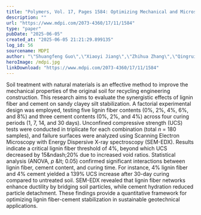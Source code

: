 ```yaml
---
title: "Polymers, Vol. 17, Pages 1584: Optimizing Mechanical and Microstructural Properties of Sandy Clayey Silt Stabilized with Lignin Fiber and Cement Synergy"
description: ""
url: "https://www.mdpi.com/2073-4360/17/11/1584"
type: "paper"
pubDate: "2025-06-05"
created_at: "2025-06-05 21:21:29.899135"
log_id: 56
sourcename: MDPI
author: "\"Shuangfeng Guo\",\"Xiaoyi Jiang\",\"Zhihua Zhang\",\"Qingrui Lu\",\"Zhe Wang\",\"Kai Zhao\""
heroImage: /mdpi.jpg
linkDownload: "https://www.mdpi.com/2073-4360/17/11/1584"
---
```


Soil treatment with natural materials is an effective method to improve the mechanical properties of the original soil for recycling engineering construction. This research aims to evaluate the synergistic effects of lignin fiber and cement on sandy clayey silt stabilization. A factorial experimental design was employed, testing five lignin fiber contents (0%, 2%, 4%, 6%, and 8%) and three cement contents (0%, 2%, and 4%) across four curing periods (1, 7, 14, and 30 days). Unconfined compressive strength (UCS) tests were conducted in triplicate for each combination (total *n* = 180 samples), and failure surfaces were analyzed using Scanning Electron Microscopy with Energy Dispersive X-ray spectroscopy (SEM-EDX). Results indicate a critical lignin fiber threshold of 4%, beyond which UCS decreased by 15&amp;ndash;20% due to increased void ratios. Statistical analysis (ANOVA, *p* &amp;lt; 0.05) confirmed significant interactions between lignin fiber, cement content, and curing time. For instance, 4% lignin fiber and 4% cement yielded a 139% UCS increase after 30-day curing compared to untreated soil. SEM-EDX revealed that lignin fiber networks enhance ductility by bridging soil particles, while cement hydration reduced particle detachment. These findings provide a quantitative framework for optimizing lignin fiber-cement stabilization in sustainable geotechnical applications.
